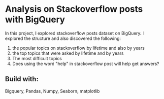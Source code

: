 # Analysis on Stackoverflow posts with BigQuery
In this project, I explored  stackoverflow posts dataset on BigQuery. I explored the structure and also discovered the following:

1.   the popular topics on stackoverflow by lifetime and also by years
2.   the top topics that were asked by lifetime and by years
3.   The most difficult topics
4.   Does using the word "help" in stackoverflow post will help get answers?

## Build with:
 Bigquery, Pandas, Numpy, Seaborn, matplotlib
